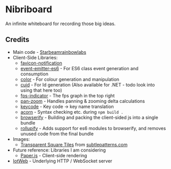 # Nibriboard

An infinite whiteboard for recording those big ideas.

## Credits
 - Main code - [Starbeamrainbowlabs](https://starbeamrainbowlabs.com/)
 - Client-Side Libraries:
 	 - [favicon-notification](https://www.npmjs.com/package/favicon-notification)
 	 - [event-emitter-es6](https://www.npmjs.com/package/event-emitter-es6) - For ES6 class event generation and consumption
 	 - [color](https://www.npmjs.com/package/color) - For colour generation and manipulation
 	 - [cuid](https://www.npmjs.com/package/cuid) - For Id generation (Also available for .NET - todo look into using that here too)
 	 - [fps-indicator](https://www.npmjs.com/package/fps-indicator) - The fps graph in the top right
 	 - [pan-zoom](https://www.npmjs.com/package/pan-zoom) - Handles panning & zooming delta calculations
     - [keycode](https://www.npmjs.com/package/keycode) - Key code -> key name translation
 	 - [acorn](https://www.npmjs.com/package/acorn) - Syntax checking etc. during `npm build .`
 	 - [browserify](https://www.npmjs.com/package/browserify) - Building and packing the client-sided js into a single bundle
 	 - [rollupify](https://www.npmjs.com/package/rollupify) - Adds support for es6 modules to browserify, and removes unused code from the final bundle
 - Images:
     - [Transparent Square Tiles](https://www.toptal.com/designers/subtlepatterns/transparent-square-tiles/) from [subtlepatterns.com](https://subtlepatterns.com/)
 - Future reference: Libraries I am considering
	 - [Paper.js](http://paperjs.org/) - Client-side rendering
 - [IotWeb](http://sensaura.org/pages/tools/iotweb/) - Underlying HTTP / WebSocket server
